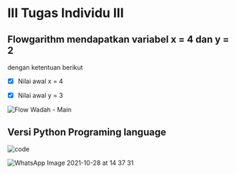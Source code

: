 # III Tugas Individu III

## Flowgarithm mendapatkan variabel x = 4 dan y = 2
dengan ketentuan berikut
- [x] Nilai awal x = 4
- [x] Nilai awal y = 3
 

![Flow Wadah - Main](https://user-images.githubusercontent.com/93004722/139200223-a50af9b8-f393-497f-8c09-38095e9d732d.png)

## Versi Python Programing language

![code](https://user-images.githubusercontent.com/93004722/139200256-7fddfa3d-a084-40a0-afca-ae305dced40e.png)

![WhatsApp Image 2021-10-28 at 14 37 31](https://user-images.githubusercontent.com/93004722/139200446-2a3201b7-f8bc-4163-b16b-76ebdad82004.jpeg)
